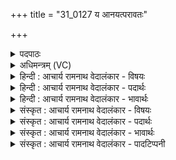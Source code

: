 +++
title = "31_0127 य आनयत्परावतः"

+++
<details><summary>पदपाठः</summary>

यः꣢। आ꣡न꣢꣯यत्। आ꣣। अ꣡न꣢꣯यत्। प꣣राव꣡तः꣢। सु꣡नी꣢꣯ती। सु। नी꣣ति। तुर्व꣡श꣢म्। य꣡दु꣢꣯म्। इ꣡न्द्रः꣢꣯। सः। नः꣣। यु꣡वा꣢꣯। स꣡खा꣢꣯। स। खा꣣। १२७।
</details>

<details><summary>अधिमन्त्रम् (VC)</summary>

- इन्द्रः
- भारद्वाजः
- गायत्री
- षड्जः
- ऐन्द्रं काण्डम्
</details>

<details><summary>हिन्दी : आचार्य रामनाथ वेदालंकार - विषयः</summary>

अगले मन्त्र में इन्द्र नाम से परमेश्वर, विद्युत् और राजा के सख्य की प्रार्थना की गयी है।
</details>

<details><summary>हिन्दी : आचार्य रामनाथ वेदालंकार - पदार्थः</summary>

पदार्थान्वय -  प्रथम—परमेश्वर के पक्ष में। (यः) जो (परावतः) दूर से भी (यदुम्) यत्नशील मनुष्य को (सुनीती) उत्तम नीति की शिक्षा देकर (तुर्वशम्) अपने समीप (आनयत्) ले आता है, (सः) वह (युवा) सदा युवा की तरह सशक्त रहनेवाला (इन्द्रः) परमेश्वर (नः) हमारा (सखा) सहायक मित्र होवे ॥ द्वितीय—विद्युत् के पक्ष में। (यः) जो विमानादियानों में प्रयोग किया गया विद्युत् (यदुम्) पुरुषार्थी मनुष्य को (परावतः) अत्यन्त दूर देश से भी (तुर्वशम्) मनोवाञ्छित वेग से (सुनीती) उत्तम यात्रा के साथ, अर्थात् कुछ भी यात्रा-कष्ट न होने देकर (आनयत्) देशान्तर में पहुँचा देता है, (सः) वह प्रसिद्ध (युवा) यन्त्रों में प्रयुक्त होकर पदार्थों के संयोजन या वियोजन की क्रिया द्वारा विभिन्न पदार्थों के रचने में साधनभूत (इन्द्रः) विद्युत् (नः) हमारा (सखा) सखा के समान कार्यसाधक होवे ॥ तृतीय—राजा के पक्ष में। (यः) जो राजा (परावतः) अधममार्ग से हटाकर (यदुम्) प्रयत्नशील, उद्योगी, (तुर्वशम्) हिंसकों को वश में करनेवाले मनुष्य को (सुनीती) उत्तम धर्ममार्ग पर (आनयत्) ले आता है, (सः) वह (युवा) शरीर, मन और आत्मा से युवक (इन्द्रः) अधर्मादि का विदारक राजा (नः) हम प्रजाओं का (सखा) मित्र होवे ॥३॥ इस मन्त्र में श्लेषालङ्कार है ॥३॥
</details>

<details><summary>हिन्दी : आचार्य रामनाथ वेदालंकार - भावार्थः</summary>

भावार्थ -  जैसे विमानादि यानों में प्रयुक्त विद्युद्रूप अग्नि सुदूर प्रदेश से भी विमानचालकों की इच्छानुकूल गति से लोगों को देशान्तर में पहुँचा देता है, अथवा जैसे कोई सुयोग्य राजा अधर्ममार्ग पर दूर तक गये हुए लोगों को उससे हटाकर धर्ममार्ग में प्रवृत्त करता है, वैसे ही परमेश्वर उन्नति के लिए प्रयत्न करते हुए भी कभी कुसङ्ग में पड़कर सन्मार्ग से दूर गये हुए मनुष्य को कृपा कर अपने समीप लाकर धार्मिक बना देता है ॥३॥ इस मन्त्र की व्याख्या में विवरणकार ने लिखा है कि तुर्वश और यदु नाम के कोई राजपुत्र थे। इसी प्रकार भरतस्वामी और सायण का कथन है कि तुर्वश और यदु नामक दो राजा थे, जिन्हें शत्रुओं ने दूर ले जाकर छोड़ दिया था। उन्हें इन्द्र उत्तम नीति से दूर देश से ले आया था, यह उन सबका अभिप्राय है। यह सब प्रलापमात्र है, क्योंकि वेद सृष्टि के आदि में परब्रह्म परमेश्वर से प्रादुर्भूत हुए थे, अतः उनमें परवर्ती किन्हीं राजा आदि का इतिहास नहीं हो सकता। साथ ही वैदिककोष निघण्टु में ‘तुर्वश’ मनुष्यवाची तथा समीपवाची शब्दों में पठित है, और ‘यदु’ भी मनुष्यवाची शब्दों में पठित है, इस कारण भी इन्हें ऐतिहासिक राजा मानना उचित नहीं है ॥३॥
</details>

<details><summary>संस्कृत : आचार्य रामनाथ वेदालंकार - विषयः</summary>

अथेन्द्रनाम्ना परमेश्वरस्य विद्युतो राज्ञश्च सख्यं प्रार्थयते।
</details>

<details><summary>संस्कृत : आचार्य रामनाथ वेदालंकार - पदार्थः</summary>

पदार्थान्वय -  प्रथमः—परमेश्वरपरः। (यः परावतः) परागताद् दूरदेशादपि। परावत इति दूरनाम। निघं० ३।२६। उपसर्गाच्छन्दसि धात्वर्थे।’ अ० ५।१।११८, अनेन परा इत्युपसर्गाद् वतिः प्रत्ययः। (यदुम्२) सामीप्याय प्रयतमानं नरम्। यदवः इति मनुष्यनामसु पठितम् निघं० २।३। (सुनीती) उत्तमनीत्या। सुपां सुलुक्पूर्वसवर्ण०’ अ० ७।१।३९ इति तृतीयैकवचने पूर्वसवर्णदीर्घः। (तुर्वशम्) समीपम्। तुर्वश इत्यन्तिकनामसु पठितम्। निघं० २।१६। (आ अनयत्) आनयति, (सः) असौ (युवा) नित्यतरुणः, यः कदापि बालवद् वृद्धवद् वा शक्तिविकलो न भवति तादृशः, सदा सशक्त इत्यर्थः, (इन्द्रः) परमेश्वरः (नः) अस्माकम् (सखा) सहायकः सुहृद्, भवतु। अथ द्वितीयः—विद्युत्परः। (यः) विमानादियानेषु प्रयुक्तः सन् (यदुम्) पुरुषार्थिनं जनम् (परावतः) अत्यन्तदूरदेशादपि (तुर्वशम्) इच्छाधीनवेगेन। त्वरा वेगो वशे यथा स्यात् तथा। (सुनीती) सुनीत्या शोभनया यात्रया सह, किञ्चिदपि यात्राकष्टमनुत्पाद्येत्यर्थः, (आनयत्) देशान्तरं प्रापयति, (सः) असौ प्रसिद्धः (युवा३) यन्त्रेषु प्रयुक्तः सन् पदार्थानां संयोजनक्रियया वियोजनक्रियया वा पदार्थान्तराणां रचने साधनभूतः। यु मिश्रणेऽमिश्रणे च इति धातोः कनिन् युवृषितक्षि०’ उ० १।१५६ इति कनिन् प्रत्ययः। युवा प्रयौति कर्माणि। निरु० ४।१९। (इन्द्रः) विद्युत् (नः) अस्माकम् (सखा) सखेव कार्यसाधको भवतु। अथ तृतीयः—राजपरः४। (यः) राजा (परावतः) अधर्ममार्गात् प्रच्याव्य (यदुम्) यतमानम् उद्योगिनम् (तुर्वशम्५) हिंसकानां वशकरं मनुष्यम्। तुर्वश इति मनुष्यनाम। निघं० २।३। (सुनीती) सुनीतौ धर्ममार्गे। अत्र सप्तम्येकवचनस्य पूर्वसवर्णदीर्घः। (आनयत्) आनयति, (सः) असौ (युवा) शरीरेण मनसाऽऽत्मना च युवकः (इन्द्रः) अधर्मविदारको राजा (नः) प्रजानामस्माकम् (सखा) सहायकः भवतु ॥३॥ अत्र श्लेषालङ्कारः ॥३॥
</details>

<details><summary>संस्कृत : आचार्य रामनाथ वेदालंकार - भावार्थः</summary>

भावार्थ -  यथा विमानादियानेषु प्रयुक्तो विद्युदग्निः सुदूरादपि प्रदेशाद् विमानादिचालकानामिच्छानुसारिगत्या जनान् देशान्तरं प्रापयति, यथा वा कश्चित् सुयोग्यो राजाऽधर्ममार्गे दूरंगतान् जनाँस्ततो निवर्त्य धर्ममार्गे प्रवर्तयति, तथैव परमेश्वरः उन्नत्यै प्रयतमानमपि कदाचित् कुसङ्गे पतित्वा सन्मार्गाद् दूरंगतं जनं स्वान्तिकमानीय धार्मिकं करोति ॥३॥ अत्र तुर्वशं नाम राजपुत्रं यदुं च इति विवरणकृत्। तथैव तुर्वशं यदुं च राजानौ शत्रुभिः दुरेऽपास्तौ इति भरतस्वामी। तुर्वशं यदुं च एतत्संज्ञौ राजानौ शत्रुभिः दूरदेशे प्रक्षिप्तौ इति सायणः। तौ इन्द्रः सुनीत्या दूरदेशादानीतवान् इति सर्वेषामभिप्रायः। तत्सर्वं प्रलपितमात्रम्, वेदानां सृष्ट्यादौ परब्रह्मणः सकाशात् प्रादुर्भूतत्वात् तत्र परवर्तिनां केषाञ्चिद् राजादीनामितिहासस्यासंभवात्, निघण्टौ तुर्वशस्य मनुष्यनामसु अन्तिकनामसु च पठितत्वात्, यदोश्चापि मनुष्यनामसु कीर्तनाच्च ॥३॥
</details>

<details><summary>संस्कृत : आचार्य रामनाथ वेदालंकार - पादटिप्पनी</summary>

टिप्पनी -   १. ऋ० ६।४५।१, ऋषिः शंयुः बार्हस्पत्यः। २. अत्र यती प्रयत्ने इत्यस्माद् बाहुलकाणौदिकः उः प्रत्ययः, तकारस्य दकारः इति ऋ० १।३६।१८ भाष्ये द०। ३. युवा यौति मिश्रयति पदार्थैः सह, पदार्थान् वियोजयति वा यः सः इति ऋ० १।१२।६ भाष्ये द०। ४. दयानन्दर्षिरपि ऋग्भाष्ये मन्त्रमिमं राजपक्षे व्याख्यातवान्। ५. (तुर्वशेषु) तूर्वन्तीति तुरः तेषां वशकर्तारो मनुष्याः तेषु इति ऋ० १।१०८।८ भाष्ये द०।
</details>